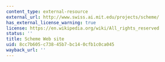 ```yaml
---
content_type: external-resource
external_url: http://www.swiss.ai.mit.edu/projects/scheme/
has_external_license_warning: true
license: https://en.wikipedia.org/wiki/All_rights_reserved
status: ''
title: Scheme Web site
uid: 8cc7b605-c738-45b7-bc14-0cfb1c0ca045
wayback_url: ''
---
```

